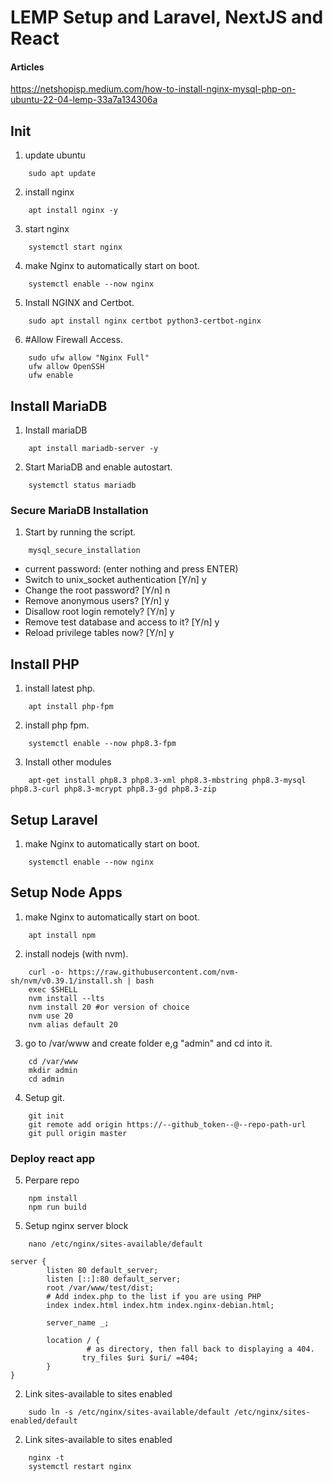 <!-- @format -->

# LEMP Setup and Laravel, NextJS and React

#### Articles

https://netshopisp.medium.com/how-to-install-nginx-mysql-php-on-ubuntu-22-04-lemp-33a7a134306a

## Init

1. update ubuntu

```
    sudo apt update
```

2. install nginx

```
    apt install nginx -y
```

3. start nginx

```
    systemctl start nginx
```

4. make Nginx to automatically start on boot.

```
    systemctl enable --now nginx
```

5. Install NGINX and Certbot.

```
    sudo apt install nginx certbot python3-certbot-nginx
```

6. #Allow Firewall Access.

```
    sudo ufw allow "Nginx Full"
    ufw allow OpenSSH
    ufw enable
```

## Install MariaDB

1. Install mariaDB

```
    apt install mariadb-server -y
```

2. Start MariaDB and enable autostart.

```
    systemctl status mariadb
```

### Secure MariaDB Installation

1. Start by running the script.

```
    mysql_secure_installation
```

- current password: (enter nothing and press ENTER)
- Switch to unix_socket authentication [Y/n] y
- Change the root password? [Y/n] n
- Remove anonymous users? [Y/n] y
- Disallow root login remotely? [Y/n] y
- Remove test database and access to it? [Y/n] y
- Reload privilege tables now? [Y/n] y

## Install PHP

1. install latest php.

```
    apt install php-fpm
```

2. install php fpm.

```
    systemctl enable --now php8.3-fpm
```

3. Install other modules

```
    apt-get install php8.3 php8.3-xml php8.3-mbstring php8.3-mysql php8.3-curl php8.3-mcrypt php8.3-gd php8.3-zip
```

## Setup Laravel

1. make Nginx to automatically start on boot.

```
    systemctl enable --now nginx
```

## Setup Node Apps

1. make Nginx to automatically start on boot.

```
    apt install npm
```

2. install nodejs (with nvm).

```
    curl -o- https://raw.githubusercontent.com/nvm-sh/nvm/v0.39.1/install.sh | bash
    exec $SHELL
    nvm install --lts
    nvm install 20 #or version of choice
    nvm use 20
    nvm alias default 20
```

3. go to /var/www and create folder e,g "admin" and cd into it.

```
    cd /var/www
    mkdir admin
    cd admin
```

4. Setup git.

```
    git init
    git remote add origin https://--github_token--@--repo-path-url
    git pull origin master
```

### Deploy react app

5. Perpare repo

```
    npm install
    npm run build
```

5. Setup nginx server block

```
    nano /etc/nginx/sites-available/default
```

```
server {
        listen 80 default_server;
        listen [::]:80 default_server;
        root /var/www/test/dist;
        # Add index.php to the list if you are using PHP
        index index.html index.htm index.nginx-debian.html;

        server_name _;

        location / {
                 # as directory, then fall back to displaying a 404.
                try_files $uri $uri/ =404;
        }
}
```

2. Link sites-available to sites enabled

```
    sudo ln -s /etc/nginx/sites-available/default /etc/nginx/sites-enabled/default
```

2. Link sites-available to sites enabled

```
    nginx -t
    systemctl restart nginx
```
